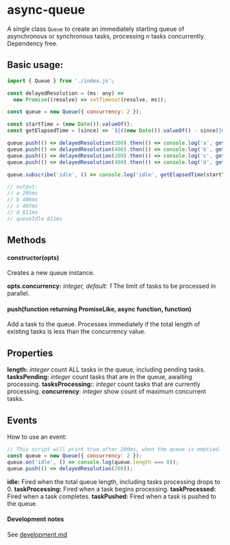 # async-queue
A single class `Queue` to create an immediately starting queue of asynchronous or synchronous tasks, processing *n* tasks concurrently. Dependency free.

## Basic usage:
```javascript
import { Queue } from './index.js';

const delayedResolution = (ms: any) =>
  new Promise((resolve) => setTimeout(resolve, ms));

const queue = new Queue({ concurrency: 2 });

const startTime = (new Date()).valueOf();
const getElapsedTime = (since) => `${((new Date()).valueOf() - since)}ms`;

queue.push(() => delayedResolution(200).then(() => console.log('a', getElapsedTime(startTime))));
queue.push(() => delayedResolution(400).then(() => console.log('b', getElapsedTime(startTime))));
queue.push(() => delayedResolution(200).then(() => console.log('c', getElapsedTime(startTime))));
queue.push(() => delayedResolution(400).then(() => console.log('d', getElapsedTime(startTime))));

queue.subscribe('idle', () => console.log('idle', getElapsedTime(startTime)));

// output:
// a 205ms
// b 406ms
// c 407ms
// d 811ms
// queueIdle 811ms
```

## Methods

#### constructor(opts)
Creates a new queue instance.

**opts.concurrency:** *integer, default: 1* The limit of tasks to be processed in parallel.

#### push(function returning PromiseLike, async function, function)
Add a task to the queue. Processes immediately if the total length of existing tasks is less than the concurrency value.

## Properties
**length:** *integer* count ALL tasks in the queue, including pending tasks.
**tasksPending:** *integer* count tasks that are in the queue, awaiting processing.
**tasksProcessing:**: *integer* count tasks that are currently processing.
**concurrency**: *integer* show count of maximum concurrent tasks.

## Events
How to use an event:
```javascript
// This script will print true after 200ms, when the queue is emptied.
const queue = new Queue({ concurrency: 2 });
queue.on('idle', () => console.log(queue.length === 0));
queue.push(() => delayedResolution(200));
```

**idle:** Fired when the total queue length, including tasks processing drops to 0.
**taskProcessing:** Fired when a task begins processing.
**taskProcessed:** Fired when a task completes.
**taskPushed:** Fired when a task is pushed to the queue.

#### Development notes
See [development.md](./development.md)
